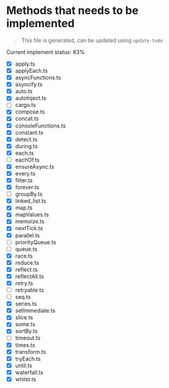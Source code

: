 # Methods that needs to be implemented

> This file is generated, can be updated using `update-todo`

Current implement status: 83%

* [x] apply.ts
* [x] applyEach.ts
* [x] asyncFunctions.ts
* [x] asyncify.ts
* [x] auto.ts
* [x] autoInject.ts
* [ ] cargo.ts
* [x] compose.ts
* [x] concat.ts
* [x] consoleFunctions.ts
* [x] constant.ts
* [x] detect.ts
* [x] during.ts
* [x] each.ts
* [ ] eachOf.ts
* [x] ensureAsync.ts
* [x] every.ts
* [x] filter.ts
* [x] forever.ts
* [ ] groupBy.ts
* [x] linked_list.ts
* [x] map.ts
* [x] mapValues.ts
* [x] memoize.ts
* [x] nextTick.ts
* [x] parallel.ts
* [ ] priorityQueue.ts
* [ ] queue.ts
* [x] race.ts
* [x] reduce.ts
* [x] reflect.ts
* [x] reflectAll.ts
* [x] retry.ts
* [ ] retryable.ts
* [ ] seq.ts
* [x] series.ts
* [x] setImmediate.ts
* [x] slice.ts
* [x] some.ts
* [x] sortBy.ts
* [ ] timeout.ts
* [x] times.ts
* [x] transform.ts
* [x] tryEach.ts
* [x] until.ts
* [x] waterfall.ts
* [x] whilst.ts